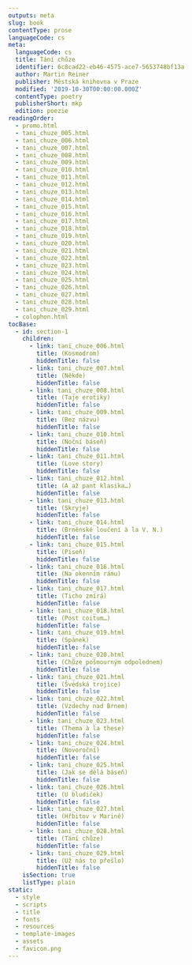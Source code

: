 ```yaml
---
outputs: meta
slug: book
contentType: prose
languageCode: cs
meta:
  languageCode: cs
  title: Tání chůze
  identifier: 6c8cad22-eb46-4575-ace7-5653748bf13a
  author: Martin Reiner
  publisher: Městská knihovna v Praze
  modified: '2019-10-30T00:00:00.000Z'
  contentType: poetry
  publisherShort: mkp
  edition: poezie
readingOrder:
  - promo.html
  - tani_chuze_005.html
  - tani_chuze_006.html
  - tani_chuze_007.html
  - tani_chuze_008.html
  - tani_chuze_009.html
  - tani_chuze_010.html
  - tani_chuze_011.html
  - tani_chuze_012.html
  - tani_chuze_013.html
  - tani_chuze_014.html
  - tani_chuze_015.html
  - tani_chuze_016.html
  - tani_chuze_017.html
  - tani_chuze_018.html
  - tani_chuze_019.html
  - tani_chuze_020.html
  - tani_chuze_021.html
  - tani_chuze_022.html
  - tani_chuze_023.html
  - tani_chuze_024.html
  - tani_chuze_025.html
  - tani_chuze_026.html
  - tani_chuze_027.html
  - tani_chuze_028.html
  - tani_chuze_029.html
  - colophon.html
tocBase:
  - id: section-1
    children:
      - link: tani_chuze_006.html
        title: (Kosmodrom)
        hiddenTitle: false
      - link: tani_chuze_007.html
        title: (Někde)
        hiddenTitle: false
      - link: tani_chuze_008.html
        title: (Taje erotiky)
        hiddenTitle: false
      - link: tani_chuze_009.html
        title: (Bez názvu)
        hiddenTitle: false
      - link: tani_chuze_010.html
        title: (Noční báseň)
        hiddenTitle: false
      - link: tani_chuze_011.html
        title: (Love story)
        hiddenTitle: false
      - link: tani_chuze_012.html
        title: (A až pant klasika…)
        hiddenTitle: false
      - link: tani_chuze_013.html
        title: (Skryje)
        hiddenTitle: false
      - link: tani_chuze_014.html
        title: (Brněnské loučení à la V. N.)
        hiddenTitle: false
      - link: tani_chuze_015.html
        title: (Píseň)
        hiddenTitle: false
      - link: tani_chuze_016.html
        title: (Na okenním rámu)
        hiddenTitle: false
      - link: tani_chuze_017.html
        title: (Ticho zmírá)
        hiddenTitle: false
      - link: tani_chuze_018.html
        title: (Post coitum…)
        hiddenTitle: false
      - link: tani_chuze_019.html
        title: (Spánek)
        hiddenTitle: false
      - link: tani_chuze_020.html
        title: (Chůze pošmourným odpolednem)
        hiddenTitle: false
      - link: tani_chuze_021.html
        title: (Švédská trojice)
        hiddenTitle: false
      - link: tani_chuze_022.html
        title: (Vzdechy nad Brnem)
        hiddenTitle: false
      - link: tani_chuze_023.html
        title: (Thema à la these)
        hiddenTitle: false
      - link: tani_chuze_024.html
        title: (Novoroční)
        hiddenTitle: false
      - link: tani_chuze_025.html
        title: (Jak se dělá báseň)
        hiddenTitle: false
      - link: tani_chuze_026.html
        title: (U bludiček)
        hiddenTitle: false
      - link: tani_chuze_027.html
        title: (Hřbitov v Marině)
        hiddenTitle: false
      - link: tani_chuze_028.html
        title: (Tání chůze)
        hiddenTitle: false
      - link: tani_chuze_029.html
        title: (Už nás to přešlo)
        hiddenTitle: false
    isSection: true
    listType: plain
static:
  - style
  - scripts
  - title
  - fonts
  - resources
  - template-images
  - assets
  - favicon.png
---
```

